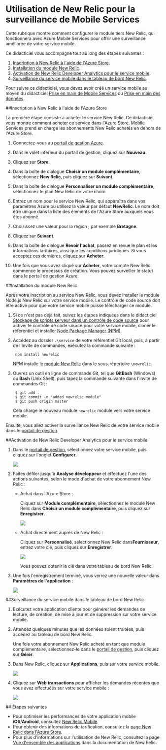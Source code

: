 ﻿<properties urlDisplayName="Use New Relic to monitor Mobile Services" pageTitle="Stockage des scripts serveur dans le contrôle du code source - Azure Mobile Services" metaKeywords="" description="Learn how to use the New Relic add-on to monitor your mobile service." metaCanonical="" disqusComments="1" umbracoNaviHide="0" documentationCenter="Mobile" title="Use New Relic to monitor Mobile Services" authors="new relic" manager="carolz" />

<tags ms.service="mobile-services" ms.workload="mobile" ms.tgt_pltfrm="mobile-multiple" ms.devlang="multiple" ms.topic="article" ms.date="11/25/2014" ms.author="stepsic" />

# Utilisation de New Relic pour la surveillance de Mobile Services

Cette rubrique montre comment configurer le module tiers New Relic, qui fonctionnera avec Azure Mobile Services pour offrir une surveillance améliorée de votre service mobile. 

Ce didacticiel vous accompagne tout au long des étapes suivantes :

1. [Inscription à New Relic à l'aide de l'Azure Store].
2. [Installation du module New Relic].
3. [Activation de New Relic Developer Analytics pour le service mobile].
4. [Surveillance du service mobile dans le tableau de bord New Relic].

Pour suivre ce didacticiel, vous devez avoir créé un service mobile au moyen du didacticiel [Prise en main de Mobile Services] ou [Prise en main des données].

##<a name="sign-up"></a>Inscription à New Relic à l'aide de l'Azure Store

La première étape consiste à acheter le service New Relic. Ce didacticiel vous montre comment acheter ce service dans l'Azure Store. Mobile Services prend en charge les abonnements New Relic achetés en dehors de l'Azure Store.

1. Connectez-vous au [portail de gestion Azure](https://manage.windowsazure.com).

2. Dans le volet inférieur du portail de gestion, cliquez sur **Nouveau**.

3. Cliquez sur **Store**.

4. Dans la boîte de dialogue **Choisir un module complémentaire**, sélectionnez **New Relic**, puis cliquez sur **Suivant**.

5. Dans la boîte de dialogue **Personnaliser un module complémentaire**, sélectionnez le plan New Relic de votre choix.

7. Entrez un nom pour le service New Relic, qui apparaîtra dans vos paramètres Azure ou utilisez la valeur par défaut **NewRelic**. Le nom doit être unique dans la liste des éléments de l'Azure Store auxquels vous êtes abonné.

8. Choisissez une valeur pour la région ; par exemple **Bretagne**.

9. Cliquez sur **Suivant**.

10. Dans la boîte de dialogue **Revoir l'achat**, passez en revue le plan et les informations tarifaires, ainsi que les conditions juridiques. Si vous acceptez ces dernières, cliquez sur **Acheter**.

11. Une fois que vous avez cliqué sur **Acheter**, votre compte New Relic commence le processus de création. Vous pouvez surveiller le statut dans le portail de gestion Azure.

##<a name="install-module"></a>Installation du module New Relic

Après votre inscription au service New Relic, vous devez installer le module Node.js New Relic sur votre service mobile. Le contrôle de code source doit être activé pour que votre service mobile puisse télécharger ce module.

1. Si ce n'est pas déjà fait, suivez les étapes indiquées dans le didacticiel [Stockage de scripts serveur dans un contrôle de code source] pour activer le contrôle de code source pour votre service mobile, cloner le référentiel et installer <a href="http://nodejs.org/" target="_blank">Node Package Manager (NPM)</a>.

2. Accédez au dossier `.\service` de votre référentiel Git local, puis, à partir de l'invite de commandes, exécutez la commande suivante :

		npm install newrelic

	NPM installe le [module New Relic][newrelic] dans le sous-répertoire `\newrelic`. 

3. Ouvrez un outil en ligne de commande Git, tel que **GitBash** (Windows) ou **Bash** (Unix Shell), puis tapez la commande suivante dans l'invite de commandes Git : 

		$ git add .
		$ git commit -m "added newrelic module"
		$ git push origin master
		
	Cela charge le nouveau module `newrelic` module vers votre service mobile. 

Ensuite, vous allez activer la surveillance New Relic de votre service mobile dans le [portail de gestion][Azure Management Portal]. 

##<a name="enable-service"></a>Activation de New Relic Developer Analytics pour le service mobile

1. Dans le [portail de gestion][Azure Management Portal], sélectionnez votre service mobile, puis cliquez sur l'onglet **Configurer**.

	![][0]

2. Faites défiler jusqu'à **Analyse développeur** et effectuez l'une des actions suivantes, selon le mode d'achat de votre abonnement New Relic :

	+ Achat dans l'Azure Store :

		Cliquez sur **Module complémentaire**, sélectionnez le module New Relic dans **Choisir un module complémentaire**, puis cliquez sur **Enregistrer**.

		![][1]

	+ Achat directement auprès de New Relic : 

		Cliquez sur **Personnalisé**, sélectionnez New Relic dans**Fournisseur**, entrez votre clé, puis cliquez sur **Enregistrer**.

		![][2]

		Vous pouvez obtenir la clé dans votre tableau de bord New Relic.

3. Une fois l'enregistrement terminé, vous verrez une nouvelle valeur dans **Paramètres de l'application** :

	![][3] 

##<a name="monitor"></a>Surveillance du service mobile dans le tableau de bord New Relic

1. Exécutez votre application cliente pour générer les demandes de lecture, de création, de mise à jour et de suppression sur votre service mobile.

2. Attendez quelques minutes que les données soient traitées, puis accédez au tableau de bord New Relic.

	Une fois votre abonnement New Relic acheté en tant que module complémentaire, sélectionnez-le dans le [portail de gestion][Azure Management Portal], puis cliquez sur **Gérer**.

3. Dans New Relic, cliquez sur **Applications**, puis sur votre service mobile.

	![][4]

4. Cliquez sur **Web transactions** pour afficher les demandes récentes que vous avez effectuées sur votre service mobile :

	![][5]

##<a name="next-steps"> </a>Étapes suivantes

+ Pour optimiser les performances de votre application mobile **iOS**/**Android**, consultez [New Relic Mobile].
+ Pour obtenir des informations de tarification, consultez la [page New Relic dans l'Azure Store].
+ Pour plus d'informations sur l'utilisation de New Relic, consultez la page [Vue d'ensemble des applications] dans la documentation de New Relic. 

<!-- Anchors. -->
[Inscription à New Relic à l'aide de l'Azure Store]: #sign-up
[Installation du module New Relic]: #install-module
[Activation de New Relic Developer Analytics pour le service mobile]: #enable-service
[Surveillance du service mobile dans le tableau de bord New Relic]: #monitor
[Étapes suivantes]: #next-steps

<!-- Images. -->
[0]: ./media/store-new-relic-mobile-services-monitor/mobile-configure-tab.png
[1]: ./media/store-new-relic-mobile-services-monitor/mobile-configure-new-relic-monitoring.png
[2]: ./media/store-new-relic-mobile-services-monitor/mobile-configure-new-relic-monitoring-custom.png
[3]: ./media/store-new-relic-mobile-services-monitor/mobile-configure-new-relic-monitoring-complete.png
[4]: ./media/store-new-relic-mobile-services-monitor/mobile-new-relic-dashboard.png
[5]: ./media/store-new-relic-mobile-services-monitor/mobile-new-relic-dashboard-2.png

<!-- URLs. -->
[Contrôle de code source]: http://msdn.microsoft.com/fr-fr/library/windowsazure/c25aaede-c1f0-4004-8b78-113708761643
[Utilisation des scripts serveur dans Mobile Services]: /fr-fr/develop/mobile/how-to-guides/work-with-server-scripts.md

[Azure Management Portal]: https://manage.windowsazure.com/
[Documentation d'API Node.js : Modules]: http://nodejs.org/api/modules.html
[Stockage de scripts serveur dans un contrôle de code source]: /fr-fr/develop/mobile/tutorials/store-scripts-in-source-control/
[newrelic]: https://npmjs.org/package/newrelic
[Page New Relic dans l'Azure Store]: /fr-fr/gallery/store/new-relic/new-relic/
[Vue d'ensemble des applications]: https://docs.newrelic.com/docs/applications-dashboards/applications-overview
[Prise en main de Mobile Services]: /fr-fr/develop/mobile/tutorials/get-started/
[Prise en main des données]: /fr-fr/develop/mobile/tutorials/get-started-with-data-dotnet
[New Relic Mobile]: http://newrelic.com/mobile-monitoring


<!--HONumber=35_1-->
